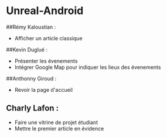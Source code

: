 # Unreal-Android

##Rémy Kaloustian :
-  Afficher un article classique

##Kevin Duglué :
- Présenter les évenements
- Intégrer Google Map pour indiquer les lieux des évenements

##Anthonny Giroud : 
- Revoir la page d'accueil

## Charly Lafon : 
- Faire une vitrine de projet étudiant 
- Mettre le premier article en évidence
